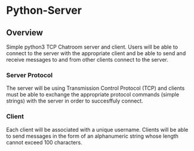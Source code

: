 # Python-Server

## Overview
Simple python3 TCP Chatroom server and client. Users will be able to connect to the server with the appropriate client and be able to send and receive messages to and from other clients connect to the server.

### Server Protocol
The server will be using Transmission Control Protocol (TCP) and clients must be able to exchange the appropriate protocol commands (simple strings) with the server in order to succesffuly connect. 

### Client
Each client will be associated with a unique username. Clients will be able to send messages in the form of an alphanumeric string whose length cannot exceed 100 characters.
